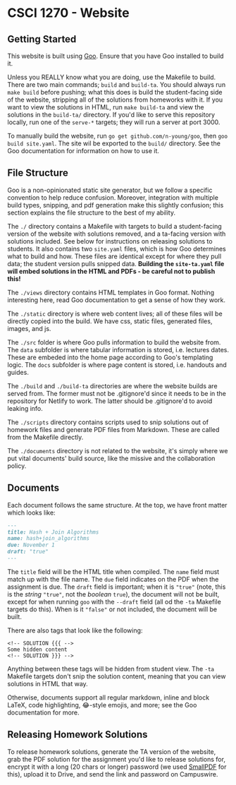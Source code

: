 # CSCI 1270 - Website

## Getting Started

This website is built using [Goo](https://github.com/n-young/goo). Ensure that you have Goo installed to build it.

Unless you REALLY know what you are doing, use the Makefile to build. There are two main commands; `build` and `build-ta`. You should always run `make build` before pushing; what this does is build the student-facing side of the website, stripping all of the solutions from homeworks with it. If you want to view the solutions in HTML, run `make build-ta` and view the solutions in the `build-ta/` directory. If you'd like to serve this repository locally, run one of the `serve-*` targets; they will run a server at port 3000.

To manually build the website, run `go get github.com/n-young/goo`, then `goo build site.yaml`. The site wil be exported to the `build/` directory. See the Goo documentation for information on how to use it.


## File Structure

Goo is a non-opinionated static site generator, but we follow a specific convention to help reduce confusion. Moreover, integration with multiple build types, snipping, and pdf generation make this slightly confusion; this section explains the file structure to the best of my ability.

The `./` directory contains a Makefile with targets to build a student-facing version of the website with solutions removed, and a ta-facing version with solutions included. See below for instructions on releasing solutions to students. It also contains two `site.yaml` files, which is how Goo determines what to build and how. These files are identical except for where they pull data; the student version pulls snipped data. **Building the `site-ta.yaml` file will embed solutions in the HTML and PDFs - be careful not to publish this!**

The `./views` directory contains HTML templates in Goo format. Nothing interesting here, read Goo documentation to get a sense of how they work.

The `./static` directory is where web content lives; all of these files will be directly copied into the build. We have css, static files, generated files, images, and js.

The `./src` folder is where Goo pulls information to build the website from. The `data` subfolder is where tabular information is stored, i.e. lectures dates. These are embeded into the home page according to Goo's templating logic. The `docs` subfolder is where page content is stored, i.e. handouts and guides.

The `./build` and `./build-ta` directories are where the website builds are served from. The former must not be .gitignore'd since it needs to be in the repository for Netlify to work. The latter should be .gitignore'd to avoid leaking info.

The `./scripts` directory contains scripts used to snip solutions out of homework files and generate PDF files from Markdown. These are called from the Makefile directly.

The `./documents` directory is not related to the website, it's simply where we put vital documents' build source, like the missive and the collaboration policy.


## Documents

Each document follows the same structure. At the top, we have front matter which looks like:

```md
---
title: Hash + Join Algorithms
name: hash+join_algorithms
due: November 1
draft: "true"
---
```

The `title` field will be the HTML title when compiled. The `name` field must match up with the file name. The `due` field indicates on the PDF when the assignment is due. The `draft` field is important; when it is `"true"` (note, this is the *string* `"true"`, not the *boolean* `true`), the document will not be built, except for when running `goo` with the `--draft` field (all od the `-ta` Makefile targets do this). When is it `"false"` or not included, the document will be built.

There are also tags that look like the following:

```
<!-- SOLUTION {{{ -->
Some hidden content
<!-- SOLUTION }}} -->
```

Anything between these tags will be hidden from student view. The `-ta` Makefile targets don't snip the solution content, meaning that you can view solutions in HTML that way.

Otherwise, documents support all regular markdown, inline and block LaTeX, code highlighting, :joy:-style emojis, and more; see the Goo documentation for more.


## Releasing Homework Solutions

To release homework solutions, generate the TA version of the website, grab the PDF solution for the assignment you'd like to release solutions for, encrypt it with a long (20 chars or longer) password (we used [SmallPDF](https://smallpdf.com/protect-pdf) for this), upload it to Drive, and send the link and password on Campuswire.
